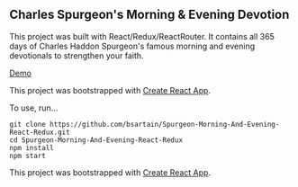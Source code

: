 ## Charles Spurgeon's Morning & Evening Devotion

This project was built with React/Redux/ReactRouter. It contains all 365 days of Charles Haddon Spurgeon's famous morning and evening devotionals to strengthen your faith. 

[Demo](http://brettsartain.org/spurgeon/#/)

This project was bootstrapped with [Create React App](https://github.com/facebookincubator/create-react-app).

To use, run...

```
git clone https://github.com/bsartain/Spurgeon-Morning-And-Evening-React-Redux.git
cd Spurgeon-Morning-And-Evening-React-Redux
npm install
npm start
```

This project was bootstrapped with [Create React App](https://github.com/facebookincubator/create-react-app).
